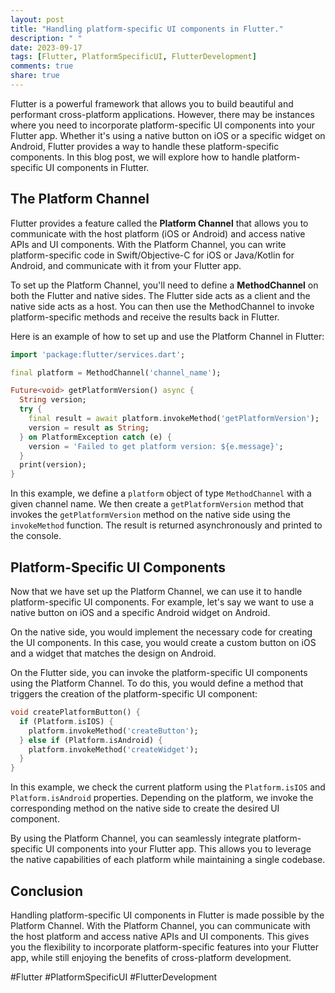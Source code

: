 ```yaml
---
layout: post
title: "Handling platform-specific UI components in Flutter."
description: " "
date: 2023-09-17
tags: [Flutter, PlatformSpecificUI, FlutterDevelopment]
comments: true
share: true
---
```


Flutter is a powerful framework that allows you to build beautiful and performant cross-platform applications. However, there may be instances where you need to incorporate platform-specific UI components into your Flutter app. Whether it's using a native button on iOS or a specific widget on Android, Flutter provides a way to handle these platform-specific components. In this blog post, we will explore how to handle platform-specific UI components in Flutter.

## The Platform Channel

Flutter provides a feature called the **Platform Channel** that allows you to communicate with the host platform (iOS or Android) and access native APIs and UI components. With the Platform Channel, you can write platform-specific code in Swift/Objective-C for iOS or Java/Kotlin for Android, and communicate with it from your Flutter app.

To set up the Platform Channel, you'll need to define a **MethodChannel** on both the Flutter and native sides. The Flutter side acts as a client and the native side acts as a host. You can then use the MethodChannel to invoke platform-specific methods and receive the results back in Flutter.

Here is an example of how to set up and use the Platform Channel in Flutter:

```dart
import 'package:flutter/services.dart';

final platform = MethodChannel('channel_name');

Future<void> getPlatformVersion() async {
  String version;
  try {
    final result = await platform.invokeMethod('getPlatformVersion');
    version = result as String;
  } on PlatformException catch (e) {
    version = 'Failed to get platform version: ${e.message}';
  }
  print(version);
}
```

In this example, we define a `platform` object of type `MethodChannel` with a given channel name. We then create a `getPlatformVersion` method that invokes the `getPlatformVersion` method on the native side using the `invokeMethod` function. The result is returned asynchronously and printed to the console.

## Platform-Specific UI Components

Now that we have set up the Platform Channel, we can use it to handle platform-specific UI components. For example, let's say we want to use a native button on iOS and a specific Android widget on Android.

On the native side, you would implement the necessary code for creating the UI components. In this case, you would create a custom button on iOS and a widget that matches the design on Android.

On the Flutter side, you can invoke the platform-specific UI components using the Platform Channel. To do this, you would define a method that triggers the creation of the platform-specific UI component:

```dart
void createPlatformButton() {
  if (Platform.isIOS) {
    platform.invokeMethod('createButton');
  } else if (Platform.isAndroid) {
    platform.invokeMethod('createWidget');
  }
}
```

In this example, we check the current platform using the `Platform.isIOS` and `Platform.isAndroid` properties. Depending on the platform, we invoke the corresponding method on the native side to create the desired UI component.

By using the Platform Channel, you can seamlessly integrate platform-specific UI components into your Flutter app. This allows you to leverage the native capabilities of each platform while maintaining a single codebase.

## Conclusion

Handling platform-specific UI components in Flutter is made possible by the Platform Channel. With the Platform Channel, you can communicate with the host platform and access native APIs and UI components. This gives you the flexibility to incorporate platform-specific features into your Flutter app, while still enjoying the benefits of cross-platform development.

#Flutter #PlatformSpecificUI #FlutterDevelopment